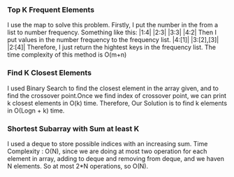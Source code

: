 ### Top K Frequent Elements

I use the map to solve this problem. Firstly, I put the number in the from a list to number frequency.
Something like this:
|1:4|
|2:3|
|3:3|
|4:2|
Then I put values in the number frequency to the frequency list.
|4:[1]|
|3:[2],[3]|
|2:[4]|
Therefore, I just return the hightest keys in the frequency list.
The time complexity of this method is O(m+n)

### Find K Closest Elements

I used Binary Search to find the closest element in the array given, and to find the crossover point.Once we find index of crossover point, we can print k closest elements in O(k) time. Therefore,
Our Solution is to find k elements in O(Logn + k) time.

### Shortest Subarray with Sum at least K

I used a deque to store possible indices with an increasing sum.
Time Complexity : O(N), since we are doing at most two operation for each element in array, adding to deque and removing from deque, and we haven N elements. So at most 2\*N operations, so O(N).
